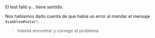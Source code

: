 El test falló y... tiene sentido.

Nos habíamos dado cuenta de que había un error al mandar el mensaje `Asamblea#votar!`.

> Intentá encontrar y corregir el problema